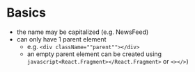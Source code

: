 # Basics
- the name may be capitalized (e.g. NewsFeed)
- can only have 1 parent element
  - e.g. `<div className=""parent""></div>`
  - an empty parent element can be created using `javascript<React.Fragment></React.Fragment>` or `<></>`)
